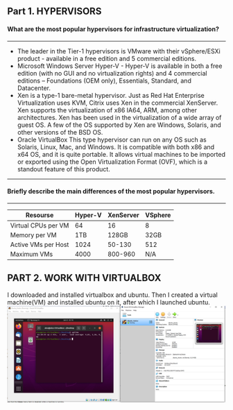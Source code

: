 ##  Part 1. HYPERVISORS
####   What are the most popular hypervisors for infrastructure virtualization?

------------

- The leader in the Tier-1 hypervisors is VMware with their vSphere/ESXi product - available in a free edition and 5 commercial editions.
- Microsoft Windows Server Hyper-V - Hyper-V is available in both a free edition (with no GUI and no virtualization rights) and 4 commercial editions – Foundations (OEM only), Essentials, Standard, and Datacenter. 
- Xen is a type-1 bare-metal hypervisor. Just as Red Hat Enterprise Virtualization uses KVM, Citrix uses Xen in the commercial XenServer. Xen supports the virtualization of x86 IA64, ARM, among other architectures. Xen has been used in the virtualization of a wide array of guest OS. A few of the OS supported by Xen are Windows, Solaris, and other versions of the BSD OS.
- Oracle VirtualBox This type hypervisor can run on any OS such as Solaris, Linux, Mac, and Windows. It is compatible with both x86 and x64 OS, and it is quite portable. It allows virtual machines to be imported or exported using the Open Virtualization Format (OVF), which is a standout feature of this product.

------------
#### Briefly describe the main differences of the most popular hypervisors.

------------
| Resourse |Hyper-V   |XenServer   |VSphere   |
| ------------ | ------------ | ------------ | ------------ |
|Virtual CPUs per VM   |64   |16   |8   |
|Memory per VM   |1TB   |128GB   |32GB   |
|Active VMs per Host   |1024   |50-130   |512   |
|Maximum VMs   |4000   |800-960   |N/A  |

## PART 2. WORK WITH VIRTUALBOX

I downloaded and installed virtualbox and ubuntu. Then I created a virtual machine(VM) and installed ubuntu on it, after which I launched ubuntu.
![](https://github.com/AlexGurtoff/DevOps_online_Kyiv_2021Q3/blob/master/m2/task2.1/Install_and_run.jpg)




